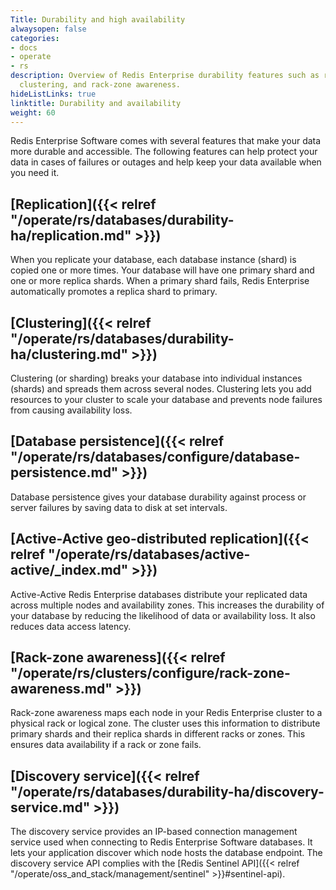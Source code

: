 ```yaml
---
Title: Durability and high availability
alwaysopen: false
categories:
- docs
- operate
- rs
description: Overview of Redis Enterprise durability features such as replication,
  clustering, and rack-zone awareness.
hideListLinks: true
linktitle: Durability and availability
weight: 60
---
```

Redis Enterprise Software comes with several features that make your data more durable and accessible. The following features can help protect your data in cases of failures or outages and help keep your data available when you need it.

## [Replication]({{< relref "/operate/rs/databases/durability-ha/replication.md" >}})

When you replicate your database, each database instance (shard) is copied one or more times. Your database will have one primary shard and one or more replica shards. When a primary shard fails, Redis Enterprise automatically promotes a replica shard to primary. 

## [Clustering]({{< relref "/operate/rs/databases/durability-ha/clustering.md" >}})

Clustering (or sharding) breaks your database into individual instances (shards) and spreads them across several nodes. Clustering lets you add resources to your cluster to scale your database and prevents node failures from causing availability loss.

## [Database persistence]({{< relref "/operate/rs/databases/configure/database-persistence.md" >}})

Database persistence gives your database durability against process or server failures by saving data to disk at set intervals.

## [Active-Active geo-distributed replication]({{< relref "/operate/rs/databases/active-active/_index.md" >}})

Active-Active Redis Enterprise databases distribute your replicated data across multiple nodes and availability zones. This increases the durability of your database by reducing the likelihood of data or availability loss. It also reduces data access latency.

## [Rack-zone awareness]({{< relref "/operate/rs/clusters/configure/rack-zone-awareness.md" >}})

Rack-zone awareness maps each node in your Redis Enterprise cluster to a physical rack or logical zone. The cluster uses this information to distribute primary shards and their replica shards in different racks or zones. This ensures data availability if a rack or zone fails.

## [Discovery service]({{< relref "/operate/rs/databases/durability-ha/discovery-service.md" >}})

The discovery service provides an IP-based connection management service used when connecting to Redis Enterprise Software databases. It lets your application discover which node hosts the database endpoint. The discovery service API complies with the [Redis Sentinel API]({{< relref "/operate/oss_and_stack/management/sentinel" >}}#sentinel-api).